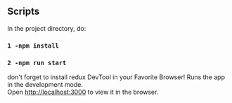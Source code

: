 ## Scripts

In the project directory, do:
### `1 -npm install`
### `2 -npm run start`

don't forget to install redux DevTool in your Favorite Browser!
Runs the app in the development mode.<br />
Open [http://localhost:3000](http://localhost:3000) to view it in the browser.


